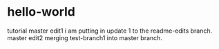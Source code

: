 # hello-world
tutorial
master edit1
i am putting in update 1 to the readme-edits branch.
master edit2
merging test-branch1 into master branch.
